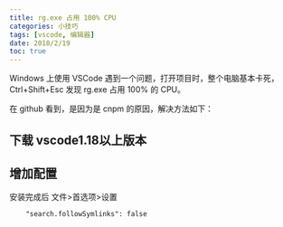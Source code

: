 ```yaml
---
title: rg.exe 占用 100% CPU
categories: 小技巧
tags: [vscode, 编辑器]
date: 2018/2/19
toc: true
---
```

Windows 上使用 VSCode 遇到一个问题，打开项目时，整个电脑基本卡死，Ctrl+Shift+Esc 发现 rg.exe 占用 100% 的 CPU。
<!--  more -->
在 github 看到，是因为是 cnpm 的原因，解决方法如下：

## 下载 vscode1.18以上版本 

## 增加配置
安装完成后 文件>首选项>设置
```
    "search.followSymlinks": false
```